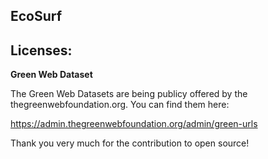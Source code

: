 ## EcoSurf


## **Licenses:**


**Green Web Dataset**


The Green Web Datasets are being publicy offered by the thegreenwebfoundation.org.
You can find them here:

https://admin.thegreenwebfoundation.org/admin/green-urls




Thank you very much for the contribution to open source!